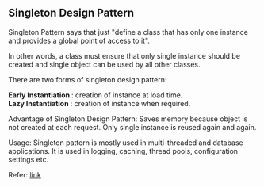 ## Singleton Design Pattern

Singleton Pattern says that just "define a class that has only one instance and provides a global point of access to it".

In other words, a class must ensure that only single instance should be created and single object can be used by all other classes.

There are two forms of singleton design pattern:

<b>Early Instantiation </b>: creation of instance at load time. <br>
<b>Lazy Instantiation </b>: creation of instance when required.

Advantage of Singleton Design Pattern: Saves memory because object is not created at each request. Only single instance is reused again and again.

Usage: Singleton pattern is mostly used in multi-threaded and database applications. It is used in logging, caching, thread pools, configuration settings etc.

Refer: [link](https://www.javatpoint.com/singleton-design-pattern-in-java)
